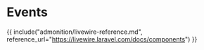 # Events

{{ include("admonition/livewire-reference.md", reference_url="https://livewire.laravel.com/docs/components") }}
